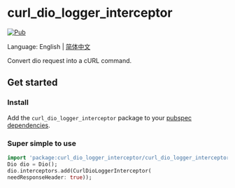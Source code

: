# curl_dio_logger_interceptor

[![Pub](https://img.shields.io/pub/v/dio.svg)](https://pub.dev/packages/curl_dio_logger_interceptor)

Language: English | [简体中文](README-ZH.md)

Convert dio request into a cURL command.

## Get started

### Install

Add the `curl_dio_logger_interceptor` package to your
[pubspec dependencies](https://pub.dev/packages/dio/install).

### Super simple to use

```dart
import 'package:curl_dio_logger_interceptor/curl_dio_logger_interceptor.dart';
Dio dio = Dio();
dio.interceptors.add(CurlDioLoggerInterceptor(
needResponseHeader: true));
```
